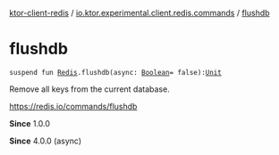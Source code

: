 [ktor-client-redis](../index.md) / [io.ktor.experimental.client.redis.commands](index.md) / [flushdb](./flushdb.md)

# flushdb

`suspend fun `[`Redis`](../io.ktor.experimental.client.redis/-redis/index.md)`.flushdb(async: `[`Boolean`](https://kotlinlang.org/api/latest/jvm/stdlib/kotlin/-boolean/index.html)` = false): `[`Unit`](https://kotlinlang.org/api/latest/jvm/stdlib/kotlin/-unit/index.html)

Remove all keys from the current database.

https://redis.io/commands/flushdb

**Since**
1.0.0

**Since**
4.0.0 (async)

